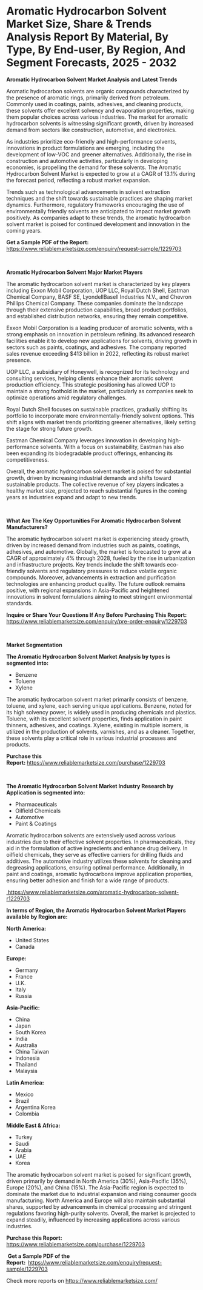 <p><h1>Aromatic Hydrocarbon Solvent Market Size, Share & Trends Analysis Report By Material, By Type, By End-user, By Region, And Segment Forecasts, 2025 - 2032</h1></p><p><strong>Aromatic Hydrocarbon Solvent Market Analysis and Latest Trends</strong></p>
<p><p>Aromatic hydrocarbon solvents are organic compounds characterized by the presence of aromatic rings, primarily derived from petroleum. Commonly used in coatings, paints, adhesives, and cleaning products, these solvents offer excellent solvency and evaporation properties, making them popular choices across various industries. The market for aromatic hydrocarbon solvents is witnessing significant growth, driven by increased demand from sectors like construction, automotive, and electronics.</p><p>As industries prioritize eco-friendly and high-performance solvents, innovations in product formulations are emerging, including the development of low-VOC and greener alternatives. Additionally, the rise in construction and automotive activities, particularly in developing economies, is propelling the demand for these solvents. The Aromatic Hydrocarbon Solvent Market is expected to grow at a CAGR of 13.1% during the forecast period, reflecting a robust market expansion.</p><p>Trends such as technological advancements in solvent extraction techniques and the shift towards sustainable practices are shaping market dynamics. Furthermore, regulatory frameworks encouraging the use of environmentally friendly solvents are anticipated to impact market growth positively. As companies adapt to these trends, the aromatic hydrocarbon solvent market is poised for continued development and innovation in the coming years.</p></p>
<p><strong>Get a Sample PDF of the Report:&nbsp;</strong> <a href="https://www.reliablemarketsize.com/enquiry/request-sample/1229703?utm_campaign=2281&utm_medium=2&utm_source=Github&utm_content=ia&utm_term=01042025&utm_id=aromatic-hydrocarbon-solvent">https://www.reliablemarketsize.com/enquiry/request-sample/1229703</a></p>
<p>&nbsp;</p>
<p><strong>Aromatic Hydrocarbon Solvent Major Market Players</strong></p>
<p><p>The aromatic hydrocarbon solvent market is characterized by key players including Exxon Mobil Corporation, UOP LLC, Royal Dutch Shell, Eastman Chemical Company, BASF SE, LyondellBasell Industries N.V., and Chevron Phillips Chemical Company. These companies dominate the landscape through their extensive production capabilities, broad product portfolios, and established distribution networks, ensuring they remain competitive.</p><p>Exxon Mobil Corporation is a leading producer of aromatic solvents, with a strong emphasis on innovation in petroleum refining. Its advanced research facilities enable it to develop new applications for solvents, driving growth in sectors such as paints, coatings, and adhesives. The company reported sales revenue exceeding $413 billion in 2022, reflecting its robust market presence.</p><p>UOP LLC, a subsidiary of Honeywell, is recognized for its technology and consulting services, helping clients enhance their aromatic solvent production efficiency. This strategic positioning has allowed UOP to maintain a strong foothold in the market, particularly as companies seek to optimize operations amid regulatory challenges.</p><p>Royal Dutch Shell focuses on sustainable practices, gradually shifting its portfolio to incorporate more environmentally-friendly solvent options. This shift aligns with market trends prioritizing greener alternatives, likely setting the stage for strong future growth.</p><p>Eastman Chemical Company leverages innovation in developing high-performance solvents. With a focus on sustainability, Eastman has also been expanding its biodegradable product offerings, enhancing its competitiveness.</p><p>Overall, the aromatic hydrocarbon solvent market is poised for substantial growth, driven by increasing industrial demands and shifts toward sustainable products. The collective revenue of key players indicates a healthy market size, projected to reach substantial figures in the coming years as industries expand and adapt to new trends.</p></p>
<p>&nbsp;</p>
<p><strong>What Are The Key Opportunities For Aromatic Hydrocarbon Solvent Manufacturers?</strong></p>
<p><p>The aromatic hydrocarbon solvent market is experiencing steady growth, driven by increased demand from industries such as paints, coatings, adhesives, and automotive. Globally, the market is forecasted to grow at a CAGR of approximately 4% through 2028, fueled by the rise in urbanization and infrastructure projects. Key trends include the shift towards eco-friendly solvents and regulatory pressures to reduce volatile organic compounds. Moreover, advancements in extraction and purification technologies are enhancing product quality. The future outlook remains positive, with regional expansions in Asia-Pacific and heightened innovations in solvent formulations aiming to meet stringent environmental standards.</p></p>
<p><strong>Inquire or Share Your Questions If Any Before Purchasing This Report:</strong> <a href="https://www.reliablemarketsize.com/enquiry/pre-order-enquiry/1229703?utm_campaign=2281&utm_medium=2&utm_source=Github&utm_content=ia&utm_term=01042025&utm_id=aromatic-hydrocarbon-solvent">https://www.reliablemarketsize.com/enquiry/pre-order-enquiry/1229703</a></p>
<p>&nbsp;</p>
<p><strong>Market Segmentation</strong></p>
<p><strong>The Aromatic Hydrocarbon Solvent Market Analysis by types is segmented into:</strong></p>
<p><ul><li>Benzene</li><li>Toluene</li><li>Xylene</li></ul></p>
<p><p>The aromatic hydrocarbon solvent market primarily consists of benzene, toluene, and xylene, each serving unique applications. Benzene, noted for its high solvency power, is widely used in producing chemicals and plastics. Toluene, with its excellent solvent properties, finds application in paint thinners, adhesives, and coatings. Xylene, existing in multiple isomers, is utilized in the production of solvents, varnishes, and as a cleaner. Together, these solvents play a critical role in various industrial processes and products.</p></p>
<p><strong>Purchase this Report:&nbsp;</strong><a href="https://www.reliablemarketsize.com/purchase/1229703?utm_campaign=2281&utm_medium=2&utm_source=Github&utm_content=ia&utm_term=01042025&utm_id=aromatic-hydrocarbon-solvent">https://www.reliablemarketsize.com/purchase/1229703</a></p>
<p>&nbsp;</p>
<p><strong>The Aromatic Hydrocarbon Solvent Market Industry Research by Application is segmented into:</strong></p>
<p><ul><li>Pharmaceuticals</li><li>Oilfield Chemicals</li><li>Automotive</li><li>Paint & Coatings</li></ul></p>
<p><p>Aromatic hydrocarbon solvents are extensively used across various industries due to their effective solvent properties. In pharmaceuticals, they aid in the formulation of active ingredients and enhance drug delivery. In oilfield chemicals, they serve as effective carriers for drilling fluids and additives. The automotive industry utilizes these solvents for cleaning and degreasing applications, ensuring optimal performance. Additionally, in paint and coatings, aromatic hydrocarbons improve application properties, ensuring better adhesion and finish for a wide range of products.</p></p>
<p><a href="https://www.reliablemarketsize.com/aromatic-hydrocarbon-solvent-r1229703?utm_campaign=2281&utm_medium=2&utm_source=Github&utm_content=ia&utm_term=01042025&utm_id=aromatic-hydrocarbon-solvent">&nbsp;https://www.reliablemarketsize.com/aromatic-hydrocarbon-solvent-r1229703</a></p>
<p><strong>In terms of Region, the Aromatic Hydrocarbon Solvent Market Players available by Region are:</strong></p>
<p>
    <p> <strong> North America: </strong>
        <ul>
            <li>United States</li>
            <li>Canada</li>
        </ul>
        </p> 
    <p> <strong> Europe: </strong>
        <ul>
            <li>Germany</li>
            <li>France</li>
            <li>U.K.</li>
            <li>Italy</li>
            <li>Russia</li>
        </ul>
        </p> 
    <p> <strong> Asia-Pacific: </strong>
        <ul>
            <li>China</li>
            <li>Japan</li>
            <li>South Korea</li>
            <li>India</li>
            <li>Australia</li>
            <li>China Taiwan</li>
            <li>Indonesia</li>
            <li>Thailand</li>
            <li>Malaysia</li>
        </ul>
        </p> 
    <p> <strong> Latin America: </strong>
        <ul>
            <li>Mexico</li>
            <li>Brazil</li>
            <li>Argentina Korea</li>
            <li>Colombia</li>
        </ul>
        </p> 
    <p> <strong> Middle East & Africa: </strong>
        <ul>
            <li>Turkey</li>
            <li>Saudi</li>
            <li>Arabia</li>
            <li>UAE</li>
            <li>Korea</li>
        </ul>
    </p>
    </p>
<p><p>The aromatic hydrocarbon solvent market is poised for significant growth, driven primarily by demand in North America (30%), Asia-Pacific (35%), Europe (20%), and China (15%). The Asia-Pacific region is expected to dominate the market due to industrial expansion and rising consumer goods manufacturing. North America and Europe will also maintain substantial shares, supported by advancements in chemical processing and stringent regulations favoring high-purity solvents. Overall, the market is projected to expand steadily, influenced by increasing applications across various industries.</p></p>
<p><strong>Purchase this Report: </strong><a href="https://www.reliablemarketsize.com/purchase/1229703?utm_campaign=2281&utm_medium=2&utm_source=Github&utm_content=ia&utm_term=01042025&utm_id=aromatic-hydrocarbon-solvent">https://www.reliablemarketsize.com/purchase/1229703</a></p>
<p>&nbsp;<strong>Get a Sample PDF of the Report:&nbsp;&nbsp;</strong><a href="https://www.reliablemarketsize.com/enquiry/request-sample/1229703?utm_campaign=2281&utm_medium=2&utm_source=Github&utm_content=ia&utm_term=01042025&utm_id=aromatic-hydrocarbon-solvent">https://www.reliablemarketsize.com/enquiry/request-sample/1229703</a></p>
<p><strong></strong></p>
<p>Check more reports on <a href="https://www.reliablemarketsize.com/?utm_campaign=2281&utm_medium=2&utm_source=Github&utm_content=ia&utm_term=01042025&utm_id=aromatic-hydrocarbon-solvent">https://www.reliablemarketsize.com/</a></p>